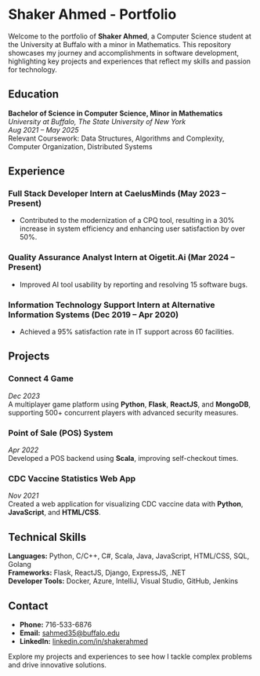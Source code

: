 # Shaker Ahmed - Portfolio

Welcome to the portfolio of **Shaker Ahmed**, a Computer Science student at the University at Buffalo with a minor in Mathematics. This repository showcases my journey and accomplishments in software development, highlighting key projects and experiences that reflect my skills and passion for technology.

## Education
**Bachelor of Science in Computer Science, Minor in Mathematics**  
*University at Buffalo, The State University of New York*  
*Aug 2021 – May 2025*  
Relevant Coursework: Data Structures, Algorithms and Complexity, Computer Organization, Distributed Systems

## Experience
### Full Stack Developer Intern at CaelusMinds (May 2023 – Present)
- Contributed to the modernization of a CPQ tool, resulting in a 30% increase in system efficiency and enhancing user satisfaction by over 50%.

### Quality Assurance Analyst Intern at Oigetit.Ai (Mar 2024 – Present)
- Improved AI tool usability by reporting and resolving 15 software bugs.

### Information Technology Support Intern at Alternative Information Systems (Dec 2019 – Apr 2020)
- Achieved a 95% satisfaction rate in IT support across 60 facilities.

## Projects
### Connect 4 Game
*Dec 2023*  
A multiplayer game platform using **Python**, **Flask**, **ReactJS**, and **MongoDB**, supporting 500+ concurrent players with advanced security measures.

### Point of Sale (POS) System
*Apr 2022*  
Developed a POS backend using **Scala**, improving self-checkout times.

### CDC Vaccine Statistics Web App
*Nov 2021*  
Created a web application for visualizing CDC vaccine data with **Python**, **JavaScript**, and **HTML/CSS**.

## Technical Skills
**Languages:** Python, C/C++, C#, Scala, Java, JavaScript, HTML/CSS, SQL, Golang  
**Frameworks:** Flask, ReactJS, Django, ExpressJS, .NET  
**Developer Tools:** Docker, Azure, IntelliJ, Visual Studio, GitHub, Jenkins

## Contact
- **Phone:** 716-533-6876
- **Email:** [sahmed35@buffalo.edu](mailto:sahmed35@buffalo.edu)
- **LinkedIn:** [linkedin.com/in/shakerahmed](https://linkedin.com/in/shakerahmed)

Explore my projects and experiences to see how I tackle complex problems and drive innovative solutions.
